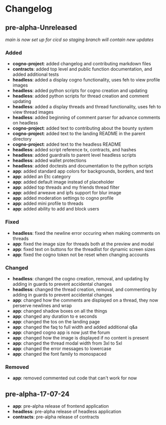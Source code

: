 # Changelog

## pre-alpha-Unreleased

*main is now set up for cicd so staging branch will contain new updates*

### Added

- **cogno-project**: added changelog and contributing markdown files
- **contracts**: added top level and public function documentation, and added additional tests
- **headless**: added a display cogno functionality, uses feh to view profile images
- **headless**: added python scripts for cogno creation and updating
- **headless**: added python scripts for thread creation and comment updating
- **headless**: added a display threads and thread functionality, uses feh to view thread images
- **headless**: added beginning of comment parser for advance comments on headless
- **cogno-project**: added text to contributing about the bounty system
- **cogno-project**: added text to the landing README in the parent directory
- **cogno-project**: added text to the headless README
- **headless**: added script reference tx, contracts, and hashes
- **headless**: added guardrails to parent level headless scripts
- **headless**: added wallet protections
- **headless**: added doctests and documentation to the python scripts
- **app**: added standard app colors for backgrounds, borders, and text
- **app**: added an Etc category
- **app**: added default image instead of placeholder
- **app**: added top threads and my friends thread filter
- **app**: added arweave and ipfs support for blur image
- **app**: added moderation settings to cogno profile
- **app**: added mini profile to threads
- **app**: added ability to add and block users

### Fixed

- **headless**: fixed the newline error occuring when making comments on threads
- **app**: fixed the image size for threads both at the preview and modal
- **app**: fixed text on buttons for the threadlist for dynamic screen sizes
- **app**: fixed the cogno token not be reset when changing accounts


### Changed

- **headless**: changed the cogno creation, removal, and updating by adding in guards to prevent accidental changes
- **headless**: changed the thread creation, removal, and commenting by adding in guards to prevent accidental changes
- **app**: changed how the comments are displayed on a thread, they now perserve newlines and wrap
- **app**: changed shadow boxes on all the things
- **app**: changed any duration to e seconds
- **app**: changed the tos on the landing page
- **app**: changed the faq to full width and added additional q&a
- **app**: changed cogno app is now just the forum
- **app**: changed how the image is displayed if no content is present
- **app**: changed the thread modal width from 3xl to 5xl
- **app**: changed the error messages to lowercase
- **app**: changed the font family to monospaced

### Removed

- **app**: removed commented out code that can't work for now

## pre-alpha-17-07-24

- **app**: pre-alpha release of frontend application
- **headless**: pre-alpha release of headless application
- **contracts**: pre-alpha release of contracts